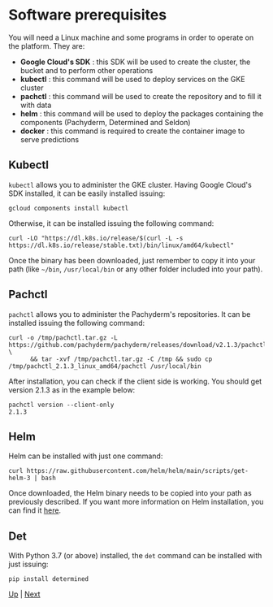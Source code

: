  
# Software prerequisites ###################################

You will need a Linux machine and some programs in order to operate on the platform. They are:

- **Google Cloud's SDK** : this SDK will be used to create the cluster, the bucket and to perform other operations
- **kubectl** : this command will be used to deploy services on the GKE cluster
- **pachctl** : this command will be used to create the repository and to fill it with data
- **helm**    : this command will be used to deploy the packages containing the components (Pachyderm, Determined and Seldon)
- **docker**  : this command is required to create the container image to serve predictions

## Kubectl

`kubectl` allows you to administer the GKE cluster. Having Google Cloud's SDK installed, it can be easily installed issuing:

```
gcloud components install kubectl
```

Otherwise, it can be installed issuing the following command:

```
curl -LO "https://dl.k8s.io/release/$(curl -L -s https://dl.k8s.io/release/stable.txt)/bin/linux/amd64/kubectl"
```

Once the binary has been downloaded, just remember to copy it into your path (like `~/bin`, `/usr/local/bin` or any other folder included into your path).


## Pachctl

`pachctl` allows you to administer the Pachyderm's repositories. It can be installed issuing the following command:

```
curl -o /tmp/pachctl.tar.gz -L https://github.com/pachyderm/pachyderm/releases/download/v2.1.3/pachctl_2.1.3_linux_amd64.tar.gz \
      && tar -xvf /tmp/pachctl.tar.gz -C /tmp && sudo cp /tmp/pachctl_2.1.3_linux_amd64/pachctl /usr/local/bin
```

After installation, you can check if the client side is working. You should get version 2.1.3 as in the example below:

```
pachctl version --client-only
2.1.3
```

## Helm

Helm can be installed with just one command:

```
curl https://raw.githubusercontent.com/helm/helm/main/scripts/get-helm-3 | bash
```

Once downloaded, the Helm binary needs to be copied into your path as previously described. If you want more information on Helm installation, you can find it [here](https://helm.sh/docs/intro/install/).


## Det

With Python 3.7 (or above) installed, the `det` command can be installed with just issuing:

```
pip install determined
```

[Up](../README.md) | [Next](environment.md)